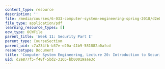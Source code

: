 ```yaml
---
content_type: resource
description: ''
file: /media/courses/6-033-computer-system-engineering-spring-2018/d2e877f5f48f5bd23165bb00019aae3c_MIT6_033S18lec20.pdf
file_type: application/pdf
learning_resource_types: []
ocw_type: OCWFile
parent_title: 'Week 11: Security Part I'
parent_type: CourseSection
parent_uid: c7a234fb-b37e-e20a-41b9-581882a0afcd
resourcetype: Document
title: 'Computer System Engineering, Lecture 20: Introduction to Security'
uid: d2e877f5-f48f-5bd2-3165-bb00019aae3c
---
```

